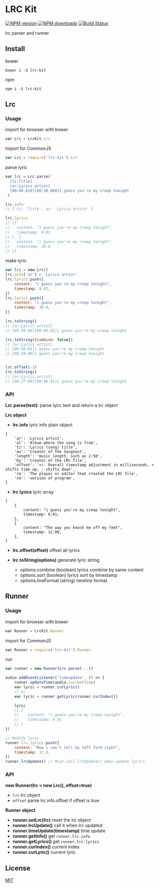 # LRC Kit

[![NPM version](https://img.shields.io/npm/v/lrc-kit.svg?style=flat-square)](https://npmjs.com/package/lrc-kit)
[![NPM downloads](https://img.shields.io/npm/dm/lrc-kit.svg?style=flat-square)](https://npmjs.com/package/lrc-kit)
[![Build Status](https://img.shields.io/travis/weirongxu/lrc-kit/master.svg?style=flat-square)](https://travis-ci.com/weirongxu/lrc-kit)

lrc parser and runner

## Install
bower
```shell
bower i -S lrc-kit
```

npm
```shell
npm i -S lrc-kit
```

## Lrc

### Usage
import for browser with bower
```javascript
var Lrc = LrcKit.Lrc
```

import for CommonJS
```javascript
var Lrc = require('lrc-kit').Lrc
```

parse lyric
```javascript
var lrc = Lrc.parse(`
  [ti:Title]
  [ar:Lyrics artist]
  [00:09.010][00:30.000]i guess you're my creep tonight
`)

lrc.info
// { ti: 'Title', ar: 'Lyrics artist' }

lrc.lyrics
// [{
//   content: "i guess you're my creep tonight",
//   timestamp: 9.01
// }, {
//   content: "i guess you're my creep tonight",
//   timestamp: 30.0
// }]
```

make lyric
```javascript
var lrc = new Lrc()
lrc.info['ar'] = 'Lyrics artist'
lrc.lyrics.push({
    content: "i guess you're my creep tonight",
    timestamp: 9.01,
})
lrc.lyrics.push({
    content: "i guess you're my creep tonight",
    timestamp: 30.0,
})

lrc.toString()
// [ar:Lyrics artist]
// [00:30.00][00:09.01]i guess you're my creep tonight

lrc.toString({combine: false})
// [ar:Lyrics artist]
// [00:09.01]i guess you're my creep tonight
// [00:30.00]i guess you're my creep tonight


lrc.offset(-3)
lrc.toString()
// [ar:Lyrics artist]
// [00:27.00][00:06.01]i guess you're my creep tonight

```

### API

**Lrc.parse(text)**: 
parse lyirc text and return a lrc object

**Lrc object**

 - **lrc.info**
    lyric info plain object  
```
{
    'ar': 'Lyrics artist',
    'al': 'Album where the song is from',
    'ti': 'Lyrics (song) title',
    'au': 'Creator of the Songtext',
    'length': 'music length, such as 2:50',
    'by': 'Creator of the LRC file',
    'offset': '+/- Overall timestamp adjustment in milliseconds, + shifts time up, - shifts down',
    're': 'The player or editor that created the LRC file',
    've': 'version of program',
}
```

- **lrc.lyrics**
    lyric array
```
[
    {
        content: "i guess you're my creep tonight",
        timestamp: 9.01,
    },
    {
        content: "The way you knock me off my feet",
        timestamp: 12.08,
    },
]
```

- **lrc.offset(offset)**
    offset all lyrics

- **lrc.toString(options)**
    generate lyric string
    - options.combine (boolean) lyrics combine by same content
    - options.sort (boolean) lyrics sort by timestamp
    - options.lineFormat (string) newline format

## Runner

### Usage
import for browser with bower
```javascript
var Runner = LrcKit.Runner
```

import for CommonJS
```javascript
var Runner = require('lrc-kit').Runner
```

run
```javascript
var runner = new Runner(Lrc.parse(...))

audio.addEventListener('timeupdate', () => {
    runner.updateTime(audio.currentTime)
    var lyric = runner.curLyric()
    // or
    var lyric = runner.getLyric(runner.curIndex())

    lyric
    // {
    //    content: "i guess you're my creep tonight",
    //    timestamp: 9.01
    // }
})

// Modify lyric
runner.lrc.lyrics.push({
    content: "Now i can't tell my left form right",
    timestamp: 17.3,
})
runner.lrcUpdate() // Must call lrcUpdate() when update lyrics
```

### API

**new Runner(lrc = new Lrc(), offset=true)**
- `lrc` lrc object
- `offset` parse lrc.info.offset if offset is true

**Runner object**
- **runner.setLrc(lrc)** reset the lrc object
- **runner.lrcUpdate()** call it when lrc updated
- **runner.timeUpdate(timestamp)** time update
- **runner.getInfo()** get `runner.lrc.info`
- **runner.getLyrics()** get `runner.lrc.lyrics`
- **runner.curIndex()** current index
- **runner.curLyric()** current lyric

## License

[MIT](./LICENSE)

